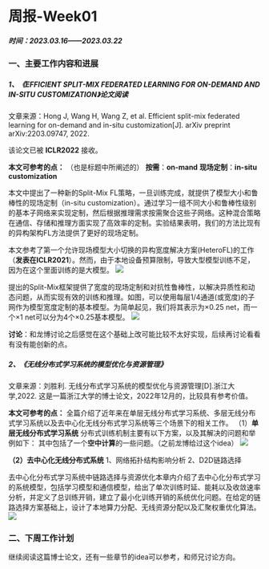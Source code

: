 # **周报-Week01**
##### 时间：2023.03.16——2023.03.22
### **一、主要工作内容和进展**

##### 1、《EFFICIENT SPLIT-MIX FEDERATED LEARNING FOR ON-DEMAND AND IN-SITU CUSTOMIZATION》论文阅读

文章来源：Hong J, Wang H, Wang Z, et al. Efficient split-mix federated learning for on-demand and in-situ customization\[J]. arXiv preprint arXiv:2203.09747, 2022.

该论文已被 **ICLR2022** 接收。

**本文可参考的点：** （也是标题中所阐述的）
**按需**：**on-mand**
**现场定制**：**in-situ customization**

本文中提出了一种新的Split-Mix FL策略，一旦训练完成，就提供了模型大小和鲁棒性的现场定制（in-situ customization）。通过学习一组不同大小和鲁棒性级别的基本子网络来实现定制，然后根据推理需求按需聚合这些子网络。这种混合策略在通信、存储和推理方面实现了高效率的定制。实验结果表明，我们的方法比现有的异构架构FL方法提供了更好的现场定制。



本文参考了第一个允许现场模型大小切换的异构宽度解决方案(HeteroFL)的工作（**发表在ICLR2021**）。然而，由于本地设备预算限制，导致大型模型训练不足，因为在这个里面训练的是大模型。
![](https://github.com/UNIC-Lab/Weekly-Report/blob/main/2023-Spring/Group-3/Xinyang-Zhou/pic/1（a）.png)

提出的Split-Mix框架提供了宽度的现场定制和对抗性鲁棒性，以解决异质性和动态问题，从而实现有效的训练和推理。如图，可以使用每层1/4通道(或宽度)的子网作为模型宽度定制的基本模型。为简单起见，我们将其表示为×0.25 net，而一个×1 net可以分为4个×0.25基本模型。
![](https://github.com/UNIC-Lab/Weekly-Report/blob/main/2023-Spring/Group-3/Xinyang-Zhou/pic/1（b）.png)

**讨论**：和龙博讨论之后感觉在这个基础上改可能比较不太好实现，后续再讨论看看有没有能创新的点。

##### 2、《无线分布式学习系统的模型优化与资源管理》

文章来源：刘胜利. 无线分布式学习系统的模型优化与资源管理[D].浙江大学,2022.
这是一篇浙江大学的博士论文，2022年12月的，比较具有参考价值。

**本文可参考的点：**
全篇介绍了近年来在单层无线分布式学习系统、多层无线分布式学习系统以及去中心化无线分布式学习系统等三个场景下的相关工作。
（1）**单层无线分布式学习系统**
分布式训练机制主要有以下方案，以及其解决的问题和举例如下：
其中包括了一个**空中计算**的一些问题。（之前龙博给过这个idea）
![](https://github.com/UNIC-Lab/Weekly-Report/blob/main/2023-Spring/Group-3/Xinyang-Zhou/pic/3.png)


**（2）去中心化无线分布式系统** 
1、网络拓扑结构影响分析
2、D2D链路选择

去中心化分布式学习系统中链路选择与资源优化本章内介绍了去中心化分布式学习的系统模型，包括学习模型和通信模型，给出了单次训练时延、能耗以及收敛速率分析，并定义了总训练开销，建立了最小化训练开销的系统优化问题。在给定的链路选择方案基础上，设计了本地算力分配、无线资源分配以及汇聚权重优化算法。
![](\pic\2.png)



### **二、下周工作计划**
继续阅读这篇博士论文，还有一些章节的idea可以参考，和师兄讨论方向。


